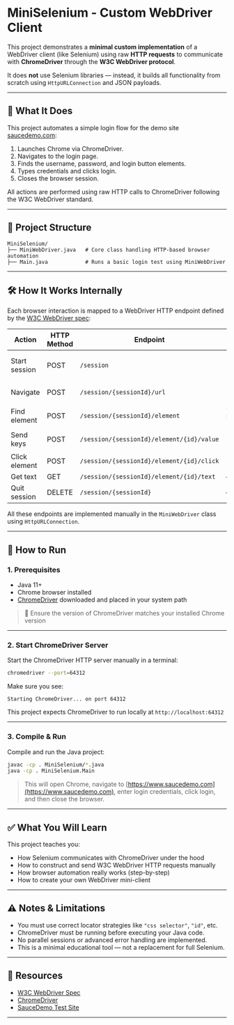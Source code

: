 # MiniSelenium - Custom WebDriver Client

This project demonstrates a **minimal custom implementation** of a WebDriver client (like Selenium) using raw **HTTP requests** to communicate with **ChromeDriver** through the **W3C WebDriver protocol**.

It does **not** use Selenium libraries — instead, it builds all functionality from scratch using `HttpURLConnection` and JSON payloads.

---

## 🔧 What It Does

This project automates a simple login flow for the demo site [saucedemo.com](https://www.saucedemo.com):

1. Launches Chrome via ChromeDriver.
2. Navigates to the login page.
3. Finds the username, password, and login button elements.
4. Types credentials and clicks login.
5. Closes the browser session.

All actions are performed using raw HTTP calls to ChromeDriver following the W3C WebDriver standard.

---

## 📂 Project Structure

```
MiniSelenium/
├── MiniWebDriver.java   # Core class handling HTTP-based browser automation
├── Main.java            # Runs a basic login test using MiniWebDriver
```

---

## 🛠️ How It Works Internally

Each browser interaction is mapped to a WebDriver HTTP endpoint defined by the [W3C WebDriver spec](https://www.w3.org/TR/webdriver/):

| Action         | HTTP Method | Endpoint                              | Payload Example                           |
|----------------|-------------|----------------------------------------|--------------------------------------------|
| Start session  | POST        | `/session`                             | `{ "capabilities": { "alwaysMatch": { "browserName": "chrome" } } }` |
| Navigate       | POST        | `/session/{sessionId}/url`             | `{ "url": "https://example.com" }`         |
| Find element   | POST        | `/session/{sessionId}/element`         | `{ "using": "css selector", "value": "#id" }` |
| Send keys      | POST        | `/session/{sessionId}/element/{id}/value` | `{ "text": "abc", "value": ["a","b","c"] }` |
| Click element  | POST        | `/session/{sessionId}/element/{id}/click` | `{}` |
| Get text       | GET         | `/session/{sessionId}/element/{id}/text` | – |
| Quit session   | DELETE      | `/session/{sessionId}`                 | – |

All these endpoints are implemented manually in the `MiniWebDriver` class using `HttpURLConnection`.

---

## 🚀 How to Run

### 1. Prerequisites

- Java 11+
- Chrome browser installed
- [ChromeDriver](https://googlechromelabs.github.io/chrome-for-testing/) downloaded and placed in your system path

> 🔹 Ensure the version of ChromeDriver matches your installed Chrome version

---

### 2. Start ChromeDriver Server

Start the ChromeDriver HTTP server manually in a terminal:

```bash
chromedriver --port=64312
```

Make sure you see:

```
Starting ChromeDriver... on port 64312
```

This project expects ChromeDriver to run locally at `http://localhost:64312`

---

### 3. Compile & Run

Compile and run the Java project:

```bash
javac -cp . MiniSelenium/*.java
java -cp . MiniSelenium.Main
```

> This will open Chrome, navigate to [https://www.saucedemo.com](https://www.saucedemo.com), enter login credentials, click login, and then close the browser.

---

## ✅ What You Will Learn

This project teaches you:

- How Selenium communicates with ChromeDriver under the hood
- How to construct and send W3C WebDriver HTTP requests manually
- How browser automation really works (step-by-step)
- How to create your own WebDriver mini-client

---

## ⚠️ Notes & Limitations

- You must use correct locator strategies like `"css selector"`, `"id"`, etc.
- ChromeDriver must be running before executing your Java code.
- No parallel sessions or advanced error handling are implemented.
- This is a minimal educational tool — not a replacement for full Selenium.

---

## 📘 Resources

- [W3C WebDriver Spec](https://www.w3.org/TR/webdriver/)
- [ChromeDriver](https://chromedriver.chromium.org/)
- [SauceDemo Test Site](https://www.saucedemo.com/)

---
